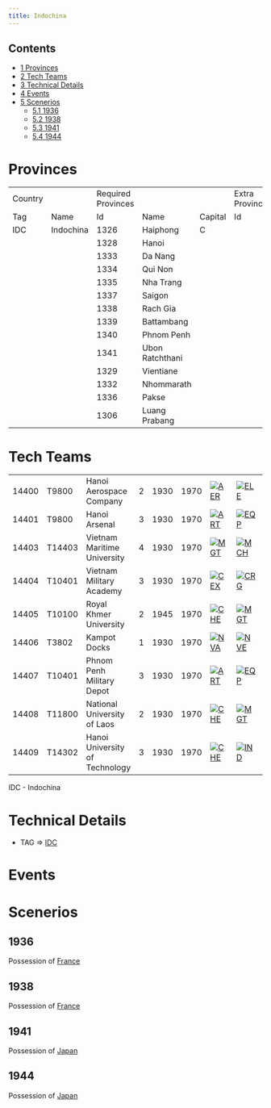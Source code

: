 ```yaml
---
title: Indochina
---
```



## Contents

-   [ 1 Provinces ](#Provinces)
-   [ 2 Tech Teams ](#Tech_Teams)
-   [ 3 Technical Details ](#Technical_Details)
-   [ 4 Events ](#Events)
-   [ 5 Scenerios ](#Scenerios)
    -   [ 5.1 1936 ](#1936)
    -   [ 5.2 1938 ](#1938)
    -   [ 5.3 1941 ](#1941)
    -   [ 5.4 1944 ](#1944)

#  Provinces 

|         |           |                    |                 |         |                 |      |
|---------|-----------|--------------------|-----------------|---------|-----------------|------|
| Country |           | Required Provinces |                 |         | Extra Provinces |      |
| Tag     | Name      | Id                 | Name            | Capital | Id              | name |
| IDC     | Indochina | 1326               | Haiphong        | C       |                 |      |
|         |           | 1328               | Hanoi           |         |                 |      |
|         |           | 1333               | Da Nang         |         |                 |      |
|         |           | 1334               | Qui Non         |         |                 |      |
|         |           | 1335               | Nha Trang       |         |                 |      |
|         |           | 1337               | Saigon          |         |                 |      |
|         |           | 1338               | Rach Gia        |         |                 |      |
|         |           | 1339               | Battambang      |         |                 |      |
|         |           | 1340               | Phnom Penh      |         |                 |      |
|         |           | 1341               | Ubon Ratchthani |         |                 |      |
|         |           | 1329               | Vientiane       |         |                 |      |
|         |           | 1332               | Nhommarath      |         |                 |      |
|         |           | 1336               | Pakse           |         |                 |      |
|         |           | 1306               | Luang Prabang   |         |                 |      |

#  Tech Teams 

|       |        |                                |     |      |      |                                                                                              |                                                                                                |                                                                                            |                                                                                        |                                                                        |
|-------|--------|--------------------------------|-----|------|------|----------------------------------------------------------------------------------------------|------------------------------------------------------------------------------------------------|--------------------------------------------------------------------------------------------|----------------------------------------------------------------------------------------|------------------------------------------------------------------------|
| 14400 | T9800  | Hanoi Aerospace Company        | 2   | 1930 | 1970 | [![AER](/images/a/a1/Aeronautics.png)](/wiki/File:Aeronautics.png "AER")                     | [![ELE](/images/d/dd/Electronics.png)](/wiki/File:Electronics.png "ELE")                       | [![TEC](/images/9/9d/Technical_efficiency.png)](/wiki/File:Technical_efficiency.png "TEC") |                                                                                        |                                                                        |
| 14401 | T9800  | Hanoi Arsenal                  | 3   | 1930 | 1970 | [![ART](/images/d/d8/Artillery.png)](/wiki/File:Artillery.png "ART")                         | [![EQP](/images/2/20/General_equipment.png)](/wiki/File:General_equipment.png "EQP")           | [![MCH](/images/a/a1/Mechanics.png)](/wiki/File:Mechanics.png "MCH")                       |                                                                                        |                                                                        |
| 14403 | T14403 | Vietnam Maritime University    | 4   | 1930 | 1970 | [![MGT](/images/c/c7/Management.png)](/wiki/File:Management.png "MGT")                       | [![MCH](/images/a/a1/Mechanics.png)](/wiki/File:Mechanics.png "MCH")                           | [![NVE](/images/0/09/Naval_engineering.png)](/wiki/File:Naval_engineering.png "NVE")       | [![NVT](/images/1/10/Naval_training.png)](/wiki/File:Naval_training.png "NVT")         | [![SEA](/images/2/22/Seamanship.png)](/wiki/File:Seamanship.png "SEA") |
| 14404 | T10401 | Vietnam Military Academy       | 3   | 1930 | 1970 | [![CEX](/images/b/bc/Centralized_execution.png)](/wiki/File:Centralized_execution.png "CEX") | [![CRG](/images/3/38/Individual_courage.png)](/wiki/File:Individual_courage.png "CRG")         | [![LGT](/images/1/1d/Large_unit_tactics.png)](/wiki/File:Large_unit_tactics.png "LGT")     | [![SMT](/images/2/2f/Small_unit_tactics.png)](/wiki/File:Small_unit_tactics.png "SMT") | [![TRA](/images/b/b1/Training.png)](/wiki/File:Training.png "TRA")     |
| 14405 | T10100 | Royal Khmer University         | 2   | 1945 | 1970 | [![CHE](/images/1/19/Chemistry.png)](/wiki/File:Chemistry.png "CHE")                         | [![MGT](/images/c/c7/Management.png)](/wiki/File:Management.png "MGT")                         | [![MTH](/images/7/79/Mathematics.png)](/wiki/File:Mathematics.png "MTH")                   | [![MCH](/images/a/a1/Mechanics.png)](/wiki/File:Mechanics.png "MCH")                   |                                                                        |
| 14406 | T3802  | Kampot Docks                   | 1   | 1930 | 1970 | [![NVA](/images/e/ea/Naval_artillery.png)](/wiki/File:Naval_artillery.png "NVA")             | [![NVE](/images/0/09/Naval_engineering.png)](/wiki/File:Naval_engineering.png "NVE")           | [![TEC](/images/9/9d/Technical_efficiency.png)](/wiki/File:Technical_efficiency.png "TEC") |                                                                                        |                                                                        |
| 14407 | T10401 | Phnom Penh Military Depot      | 3   | 1930 | 1970 | [![ART](/images/d/d8/Artillery.png)](/wiki/File:Artillery.png "ART")                         | [![EQP](/images/2/20/General_equipment.png)](/wiki/File:General_equipment.png "EQP")           | [![MCH](/images/a/a1/Mechanics.png)](/wiki/File:Mechanics.png "MCH")                       |                                                                                        |                                                                        |
| 14408 | T11800 | National University of Laos    | 2   | 1930 | 1970 | [![CHE](/images/1/19/Chemistry.png)](/wiki/File:Chemistry.png "CHE")                         | [![MGT](/images/c/c7/Management.png)](/wiki/File:Management.png "MGT")                         | [![MTH](/images/7/79/Mathematics.png)](/wiki/File:Mathematics.png "MTH")                   | [![MCH](/images/a/a1/Mechanics.png)](/wiki/File:Mechanics.png "MCH")                   |                                                                        |
| 14409 | T14302 | Hanoi University of Technology | 3   | 1930 | 1970 | [![CHE](/images/1/19/Chemistry.png)](/wiki/File:Chemistry.png "CHE")                         | [![IND](/images/7/79/Industrial_engineering.png)](/wiki/File:Industrial_engineering.png "IND") | [![MGT](/images/c/c7/Management.png)](/wiki/File:Management.png "MGT")                     | [![MCH](/images/a/a1/Mechanics.png)](/wiki/File:Mechanics.png "MCH")                   |                                                                        |

IDC - Indochina

#  Technical Details 

-   TAG =\>
    [IDC](/wiki/index.php?title=IDC&action=edit&redlink=1 "IDC (page does not exist)")

#  Events 

#  Scenerios 

##  1936 

Possession of [France](/wiki/France "France")

##  1938 

Possession of [France](/wiki/France "France")

##  1941 

Possession of [Japan](/wiki/Japan "Japan")

##  1944 

Possession of [Japan](/wiki/Japan "Japan")
